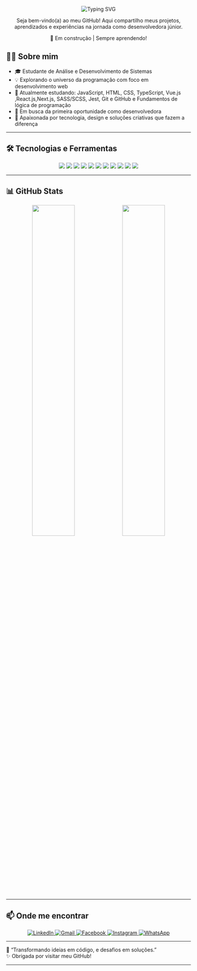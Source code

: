 <!-- Nome animado -->
<p align="center">
  <img src="https://readme-typing-svg.herokuapp.com?font=Fira+Code&size=28&duration=3000&pause=1000&color=FF69B4&center=true&vCenter=true&width=600&lines=Olá%2C+sou+Aline+Lopes!+👩‍💻;Desenvolvedora+Frontend+Júnior" alt="Typing SVG" />
</p>


<p align="center">
Seja bem-vindo(a) ao meu GitHub! Aqui compartilho meus projetos, aprendizados e experiências na jornada como desenvolvedora júnior.
</p>



<p align="center">
  🚧 Em construção | Sempre aprendendo!<br>
</p>

## 👩‍💻 Sobre mim

- 🎓 Estudante de Análise e Desenvolvimento de Sistemas  
- 💡 Explorando o universo da programação com foco em desenvolvimento web  
- 🌱 Atualmente estudando: JavaScript, HTML, CSS, TypeScript, Vue.js ,React.js,Next.js, SASS/SCSS, Jest, Git e GitHub e Fundamentos de lógica de programação
- 💼 Em busca da primeira oportunidade como desenvolvedora  
- 🎨 Apaixonada por tecnologia, design e soluções criativas que fazem a diferença

---

## 🛠️ Tecnologias e Ferramentas

<p align="center">
  <img src="https://img.shields.io/badge/HTML5-E34F26?style=for-the-badge&logo=html5&logoColor=white"/>
  <img src="https://img.shields.io/badge/CSS3-1572B6?style=for-the-badge&logo=css3&logoColor=white"/>
  <img src="https://img.shields.io/badge/SASS-CC6699?style=for-the-badge&logo=sass&logoColor=white"/>
  <img src="https://img.shields.io/badge/JavaScript-F7DF1E?style=for-the-badge&logo=javascript&logoColor=black"/>
  <img src="https://img.shields.io/badge/TypeScript-3178C6?style=for-the-badge&logo=typescript&logoColor=white"/>
  <img src="https://img.shields.io/badge/React-61DAFB?style=for-the-badge&logo=react&logoColor=black"/>
  <img src="https://img.shields.io/badge/Vue.js-4FC08D?style=for-the-badge&logo=vue.js&logoColor=white"/>
  <img src="https://img.shields.io/badge/Next.js-000000?style=for-the-badge&logo=next.js&logoColor=white"/>
  <img src="https://img.shields.io/badge/Jest-C21325?style=for-the-badge&logo=jest&logoColor=white"/>
  <img src="https://img.shields.io/badge/Git-F05032?style=for-the-badge&logo=git&logoColor=white"/>
  <img src="https://img.shields.io/badge/GitHub-181717?style=for-the-badge&logo=github&logoColor=white"/>
</p>


---

## 📊 GitHub Stats

<p align="center">
  <img src="https://github-readme-stats.vercel.app/api?username=aline551&show_icons=true&theme=radical" width="48%" />
  <img src="https://github-readme-stats.vercel.app/api/top-langs/?username=aline551&layout=compact&theme=radical" width="48%" />
</p>

---

## 📫 Onde me encontrar
<p align="center">
  <a href="https://www.linkedin.com/in/aline-mendon%C3%A7a-lopes-a59407291/" target="_blank">
    <img src="https://img.shields.io/badge/-LinkedIn-0A66C2?style=for-the-badge&logo=linkedin&logoColor=white" alt="LinkedIn" />
  </a>
<a href="mailto:lopes.mendonca.aline@gmail.com" target="_blank">
    <img src="https://img.shields.io/badge/-Gmail-EA4335?style=for-the-badge&logo=gmail&logoColor=white" alt="Gmail" />
  </a>
  <a href="https://www.facebook.com/share/16upY5hv2b/?mibextid=wwXIfr" target="_blank">
    <img src="https://img.shields.io/badge/-Facebook-1877F2?style=for-the-badge&logo=facebook&logoColor=white" alt="Facebook" />
  </a>
  <a href="https://www.instagram.com/_ali_lopess?igsh=MWQ3b2hmams1MDhtZg%3D%3D&utm_source=qr" target="_blank">
    <img src="https://img.shields.io/badge/-Instagram-E4405F?style=for-the-badge&logo=instagram&logoColor=white" alt="Instagram" />
  </a>
  <a href="https://wa.me/5551996725721" target="_blank">
    <img src="https://img.shields.io/badge/-WhatsApp-25D366?style=for-the-badge&logo=whatsapp&logoColor=white" alt="WhatsApp" />
  </a>
</p>

---

💬 “Transformando ideias em código, e desafios em soluções.”  
✨ Obrigada por visitar meu GitHub!


---





